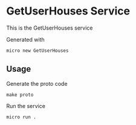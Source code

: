 # GetUserHouses Service

This is the GetUserHouses service

Generated with

```
micro new GetUserHouses
```

## Usage

Generate the proto code

```
make proto
```

Run the service

```
micro run .
```